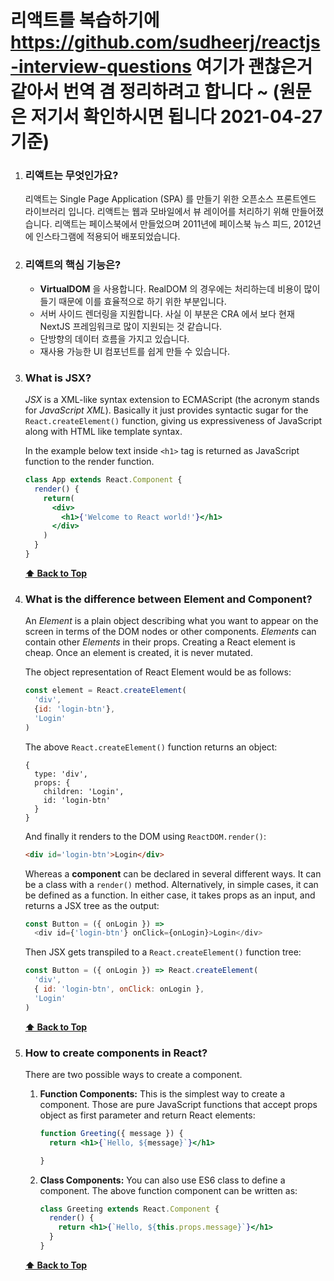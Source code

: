 # 리액트를 복습하기에 https://github.com/sudheerj/reactjs-interview-questions 여기가 괜찮은거 같아서 번역 겸 정리하려고 합니다 ~ (원문은 저기서 확인하시면 됩니다 2021-04-27 기준)


1. ### 리액트는 무엇인가요? 

    리액트는 Single Page Application (SPA) 를 만들기 위한 오픈소스 프론트엔드 라이브러리 입니다. 리액트는 웹과 모바일에서 뷰 레이어를 처리하기 위해 만들어졌습니다. 리액트는 페이스북에서 만들었으며 
    2011년에 페이스북 뉴스 피드, 2012년에 인스타그램에 적용되어 배포되었습니다. 
    
2. ### 리액트의 핵심 기능은? 
 
    * **VirtualDOM** 을 사용합니다. RealDOM 의 경우에는 처리하는데 비용이 많이 들기 때문에 이를 효율적으로 하기 위한 부분입니다. 
    * 서버 사이드 렌더링을 지원합니다. 사실 이 부분은 CRA 에서 보다 현재 NextJS 프레임워크로 많이 지원되는 것 같습니다. 
    * 단방향의 데이터 흐름을 가지고 있습니다. 
    * 재사용 가능한 UI 컴포넌트를 쉽게 만들 수 있습니다. 
    
3. ### What is JSX?

    *JSX* is a XML-like syntax extension to ECMAScript (the acronym stands for *JavaScript XML*). Basically it just provides syntactic sugar for the `React.createElement()` function, giving us expressiveness of JavaScript along with HTML like template syntax.

    In the example below text inside `<h1>` tag is returned as JavaScript function to the render function.

    ```jsx harmony
    class App extends React.Component {
      render() {
        return(
          <div>
            <h1>{'Welcome to React world!'}</h1>
          </div>
        )
      }
    }
    ```


   **[⬆ Back to Top](#table-of-contents)**
    
4. ### What is the difference between Element and Component?

    An *Element* is a plain object describing what you want to appear on the screen in terms of the DOM nodes or other components. *Elements* can contain other *Elements* in their props. Creating a React element is cheap. Once an element is created, it is never mutated.

    The object representation of React Element would be as follows:

    ```javascript
    const element = React.createElement(
      'div',
      {id: 'login-btn'},
      'Login'
    )
    ```

    The above `React.createElement()` function returns an object:

    ```
    {
      type: 'div',
      props: {
        children: 'Login',
        id: 'login-btn'
      }
    }
    ```

    And finally it renders to the DOM using `ReactDOM.render()`:

    ```html
    <div id='login-btn'>Login</div>
    ```

    Whereas a **component** can be declared in several different ways. It can be a class with a `render()` method. Alternatively, in simple cases, it can be defined as a function. In either case, it takes props as an input, and returns a JSX tree as the output:

    ```javascript
    const Button = ({ onLogin }) =>
      <div id={'login-btn'} onClick={onLogin}>Login</div>
    ```

    Then JSX gets transpiled to a `React.createElement()` function tree:

    ```javascript
    const Button = ({ onLogin }) => React.createElement(
      'div',
      { id: 'login-btn', onClick: onLogin },
      'Login'
    )
    ```


   **[⬆ Back to Top](#table-of-contents)**
    
5. ### How to create components in React?

    There are two possible ways to create a component.

    1. **Function Components:** This is the simplest way to create a component. Those are pure JavaScript functions that accept props object as first parameter and return React elements:

        ```jsx harmony
        function Greeting({ message }) {
          return <h1>{`Hello, ${message}`}</h1>

        }
        ```

    2. **Class Components:** You can also use ES6 class to define a component. The above function component can be written as:

        ```jsx harmony
        class Greeting extends React.Component {
          render() {
            return <h1>{`Hello, ${this.props.message}`}</h1>
          }
        }
        ```


   **[⬆ Back to Top](#table-of-contents)**
